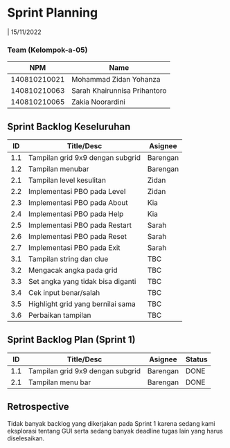 # Sprint Planning 
| 15/11/2022

### Team (Kelompok-a-05)
| NPM           | Name                          |
| ------------- |-------------------------------|
| 140810210021  | Mohammad Zidan Yohanza        |
| 140810210063  | Sarah Khairunnisa Prihantoro  |
| 140810210065  | Zakia Noorardini              |

## Sprint Backlog Keseluruhan 
| ID   | Title/Desc                        | Asignee | 
| ---- | --------------------------------- | ------- | 
| 1.1  | Tampilan grid 9x9 dengan subgrid  | Barengan| 
| 1.2  | Tampilan menubar                  | Barengan| 
| 2.1  | Tampilan level kesulitan          | Zidan   | 
| 2.2  | Implementasi PBO pada Level       | Zidan   | 
| 2.3  | Implementasi PBO pada About       | Kia     |
| 2.4  | Implementasi PBO pada Help        | Kia     |
| 2.5  | Implementasi PBO pada Restart     | Sarah   |
| 2.6  | Implementasi PBO pada Reset       | Sarah   |
| 2.7  | Implementasi PBO pada Exit        | Sarah   |
| 3.1  | Tampilan string dan clue          | TBC     |
| 3.2  | Mengacak angka pada grid          | TBC     |
| 3.3  | Set angka yang tidak bisa diganti | TBC     |
| 3.4  | Cek input benar/salah             | TBC     |
| 3.5  | Highlight grid yang bernilai sama | TBC     |
| 3.6  | Perbaikan tampilan                | TBC     |

## Sprint Backlog Plan (Sprint 1)
| ID    | Title/Desc                        | Asignee      | Status |
| ----- | --------------------------------- | ------------ | ------ |
| 1.1   | Tampilan grid 9x9 dengan subgrid  | Barengan     | DONE   |
| 2.1   | Tampilan menu bar                 | Barengan     | DONE   |

## Retrospective 

Tidak banyak backlog yang dikerjakan pada Sprint 1 karena sedang kami eksplorasi tentang GUI serta sedang banyak deadline tugas lain yang harus diselesaikan.
